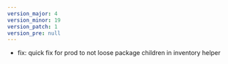 ```yaml
---
version_major: 4
version_minor: 19
version_patch: 1
version_pre: null
---
```


- fix: quick fix for prod to not loose package children in inventory helper

